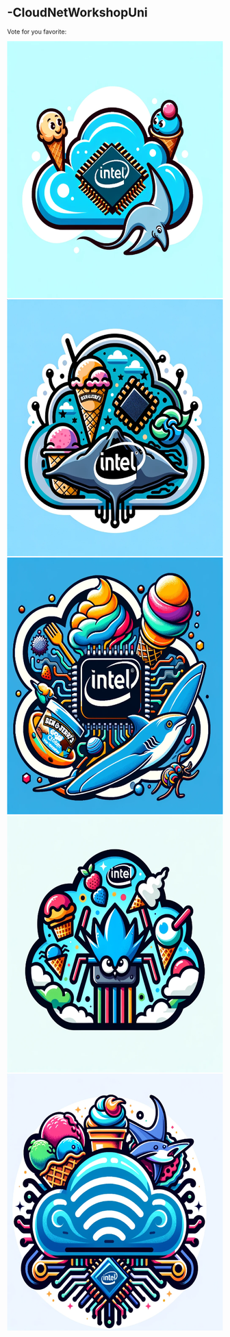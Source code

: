 # -CloudNetWorkshopUni

Vote for you favorite:

<img src="Media/logo1.png" alt="Image Alt text" title="logo" width="600" height="600">

<img src="Media/logo5.png" alt="Image Alt text" title="logo2" width="600" height="600">

<img src="Media/logo3.png" alt="Image Alt text" title="logo3" width="600" height="600">

<img src="Media/logo4.png" alt="Image Alt text" title="logo4" width="600" height="600">

<img src="Media/logo2.png" alt="Image Alt text" title="logo5" width="600" height="600">

